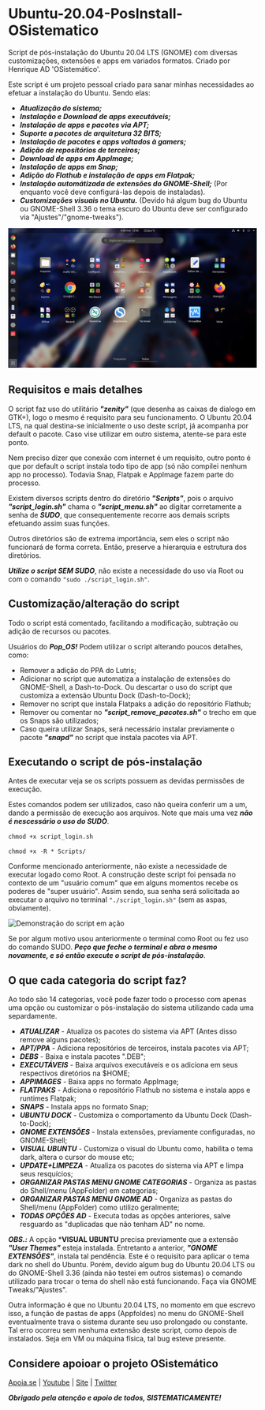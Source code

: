 # Ubuntu-20.04-PosInstall-OSistematico
Script de pós-instalação do Ubuntu 20.04 LTS (GNOME) com diversas customizações, extensões e apps em variados formatos. Criado  por Henrique AD 'OSistemático'.



Este script é um projeto pessoal criado para sanar minhas necessidades ao efetuar a instalação do Ubuntu. Sendo elas:

* ***Atualização do sistema;***
* ***Instalação e Download de apps executáveis;***
* ***Instalação de apps e pacotes via APT;***
* ***Suporte a pacotes de arquitetura 32 BITS;***
* ***Instalação de pacotes e apps voltados à gamers;***
* ***Adição de repositórios de terceiros;***
* ***Download de apps em AppImage;***
* ***Instalação de apps em Snap;***
* ***Adição do Flathub e instalação de apps em Flatpak;***
* ***Instalação automátizada de extensões do GNOME-Shell;*** (Por enquanto você deve configurá-las depois de instaladas).
* ***Customizações visuais no Ubuntu.*** (Devido há algum bug do Ubuntu ou GNOME-Shell 3.36 o tema escuro do Ubuntu deve ser configurado via "Ajustes"/"gnome-tweaks").

![Ubuntu 20.04 LTS com GNOME-Shell personalizado](https://github.com/HenriqueAD7/Ubuntu-20.04-PosInstall-OSistematico/blob/master/Imagens_Apresenta%C3%A7%C3%A3o/imagem_GNOME_Shell.png)



## Requisitos e mais detalhes

O script faz uso do utilitário ***"zenity"*** (que desenha as caixas de dialogo em GTK+), logo o mesmo é requisito para seu funcionamento. O Ubuntu 20.04 LTS, na qual destina-se inicialmente o uso deste script, já acompanha por default o pacote. Caso vise utilizar em outro sistema, atente-se para este ponto.

Nem preciso dizer que conexão com internet é um requisito, outro ponto é que por default o script instala todo tipo de app (só não compilei nenhum app no processo). Todavia Snap, Flatpak e AppImage fazem parte do processo.

Existem diversos scripts dentro do diretório ***"Scripts"***, pois o arquivo ***"script_login.sh"*** chama o ***"script_menu.sh"*** ao digitar corretamente a senha de ***SUDO***, que consequentemente recorre aos demais scripts efetuando assim suas funções.

Outros diretórios são de extrema importância, sem eles o script não funcionará de forma correta. Então, preserve a hierarquia e estrutura dos diretórios.

***Utilize o script SEM SUDO***, não existe a necessidade do uso via Root ou com o comando ```"sudo ./script_login.sh"```. 



## Customização/alteração do script

Todo o script está comentado, facilitando a modificação, subtração ou adição de recursos ou pacotes.

Usuários do ***Pop_OS!*** Podem utilizar o script alterando poucos detalhes, como:
* Remover a adição do PPA do Lutris;
* Adicionar no script que automatiza a instalação de extensões do GNOME-Shell, a Dash-to-Dock. Ou descartar o uso do script que customiza a extensão Ubuntu Dock (Dash-to-Dock);
* Remover no script que instala Flatpaks a adição do repositório Flathub;
* Remover ou comentar no ***"script_remove_pacotes.sh"*** o trecho em que os Snaps são utilizados;
* Caso queira utilizar Snaps, será necessário instalar previamente o pacote ***"snapd"*** no script que instala pacotes via APT.



## Executando o script de pós-instalação

Antes de executar veja se os scripts possuem as devidas permissões de execução. 

Estes comandos podem ser utilizados, caso não queira conferir um a um, dando a permissão de execução aos arquivos. Note que mais uma vez ***não é nescessário o uso do SUDO***.

```
chmod +x script_login.sh
```
```
chmod +x -R * Scripts/
```

Conforme mencionado anteriormente, não existe a necessidade de executar logado como Root. A construção deste script foi pensada no contexto de um "usuário comum" que em alguns momentos recebe os poderes de "super usuário". Assim sendo, sua senha será solicitada ao executar o arquivo no terminal ```"./script_login.sh"``` (sem as aspas, obviamente).

![Demonstração do script em ação](https://github.com/HenriqueAD7/Ubuntu-20.04-PosInstall-OSistematico/blob/master/Imagens_Apresenta%C3%A7%C3%A3o/imagem_apresenta%C3%A7%C3%A3o.gif)

Se por algum motivo usou anteriormente o terminal como Root ou fez uso do comando SUDO. ***Peço que feche o terminal e abra o mesmo novamente, e só então execute o script de pós-instalação***.



## O que cada categoria do script faz?

Ao todo são 14 categorias, você pode fazer todo o processo com apenas uma opção ou customizar o pós-instalação do sistema utilizando cada uma separdamente.

* ***ATUALIZAR***      - Atualiza os pacotes do sistema via APT (Antes disso remove alguns pacotes);
* ***APT/PPA***        - Adiciona repositórios de terceiros, instala pacotes via APT;
* ***DEBS***           - Baixa e instala pacotes ".DEB";
* ***EXECUTÁVEIS***    - Baixa arquivos executáveis e os adiciona em seus respectivos diretórios na $HOME;
* ***APPIMAGES***      - Baixa apps no formato AppImage;
* ***FLATPAKS***       - Adiciona o repositório Flathub no sistema e instala apps e runtimes Flatpak;
* ***SNAPS***          - Instala apps no formato Snap;
* ***UBUNTU DOCK***    - Customiza o comportamento da Ubuntu Dock (Dash-to-Dock);
* ***GNOME EXTENSÕES*** - Instala extensões, previamente configuradas, no GNOME-Shell;
* ***VISUAL UBUNTU*** - Customiza o visual do Ubuntu como, habilita o tema dark, altera o cursor do mouse etc;
* ***UPDATE+LIMPEZA*** - Atualiza os pacotes do sistema via APT e limpa seus resquícios;
* ***ORGANIZAR PASTAS MENU GNOME CATEGORIAS*** - Organiza as pastas do Shell/menu (AppFolder) em categorias;
* ***ORGANIZAR PASTAS MENU GNOME AD*** - Organiza as pastas do Shell/menu (AppFolder) como utilizo geralmente;
* ***TODAS OPÇÕES AD*** - Executa todas as opções anteriores, salve resguardo as "duplicadas que não tenham AD" no nome.

***OBS.:*** A opção ***VISUAL UBUNTU** precisa previamente que a extensão ***"User Themes"*** esteja instalada. Entretanto a anterior, ***"GNOME EXTENSÕES"***, instala tal pendência. Este é o requisito para aplicar o tema dark no shell do Ubuntu. Porém, devido algum bug do Ubuntu 20.04 LTS ou do GNOME-Shell 3.36 (ainda não testei em outros sistemas) o comando utilizado para trocar o tema do shell não está funcionando. Faça via GNOME Tweaks/"Ajustes".

Outra informação é que no Ubuntu 20.04 LTS, no momento em que escrevo isso, a função de pastas de apps (Appfoldes) no menu do GNOME-Shell eventualmente trava o sistema durante seu uso prolongado ou constante. Tal erro ocorreu sem nenhuma extensão deste script, como depois de instalados. Seja em VM ou máquina física, tal bug esteve presente.



## Considere apoioar o projeto OSistemático

[Apoia.se](https://apoia.se/osistematico) |
[Youtube](https://www.youtube.com/OSistematico) |
[Site](http://www.osistematico.com.br/) |
[Twitter](https://twitter.com/henriquead7)

***Obrigado pela atenção e apoio de todos, SISTEMATICAMENTE!***



